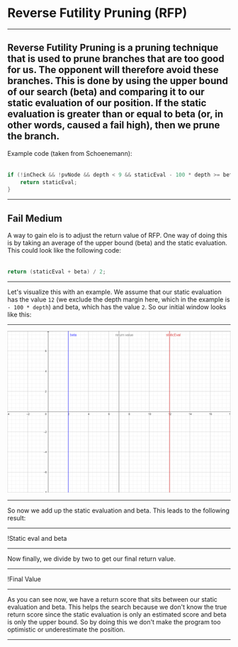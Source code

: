# __Reverse Futility Pruning (RFP)__

---

Reverse Futility Pruning is a pruning technique that is used to prune branches that are too good for us. The opponent will therefore avoid these branches. This is done by using the upper bound of our search (beta) and comparing it to our static evaluation of our position. If the static evaluation is greater than or equal to beta (or, in other words, caused a fail high), then we prune the branch.
---

Example code (taken from Schoenemann):


```c++

if (!inCheck && !pvNode && depth < 9 && staticEval - 100 * depth >= beta) {
    return staticEval;
}

```

---

## __Fail Medium__
 
A way to gain elo is to adjust the return value of RFP. One way of doing this is by taking an average of the upper bound (beta) and the static evaluation. This could look like the following code:

```c++

return (staticEval + beta) / 2;

```

---

Let's visualize this with an example. We assume that our static evaluation has the value `12` (we exclude the depth margin here, which in the example is `- 100 * depth`) and beta, which has the value `2`. So our initial window looks like this:

---

![](resources/finalValue.png)

---

So now we add up the static evaluation and beta. This leads to the following result:

---

!Static eval and beta

---

Now finally, we divide by two to get our final return value.

---

!Final Value

---

As you can see now, we have a return score that sits between our static evaluation and beta. This helps the search because we don't know the true return score since the static evaluation is only an estimated score and beta is only the upper bound. So by doing this we don't make the program too optimistic or underestimate the position.

---

